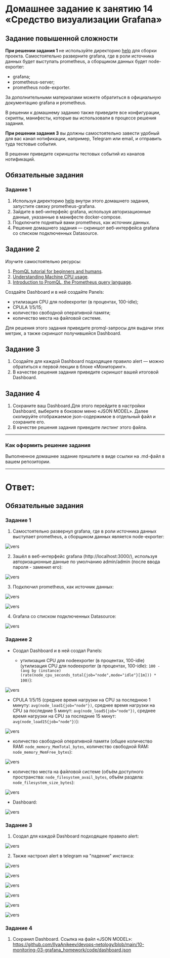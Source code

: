# Домашнее задание к занятию 14 «Средство визуализации Grafana»

## Задание повышенной сложности

**При решении задания 1** не используйте директорию [help](./help) для сборки проекта. Самостоятельно разверните grafana, где в роли источника данных будет выступать prometheus, а сборщиком данных будет node-exporter:

- grafana;
- prometheus-server;
- prometheus node-exporter.

За дополнительными материалами можете обратиться в официальную документацию grafana и prometheus.

В решении к домашнему заданию также приведите все конфигурации, скрипты, манифесты, которые вы 
использовали в процессе решения задания.

**При решении задания 3** вы должны самостоятельно завести удобный для вас канал нотификации, например, Telegram или email, и отправить туда тестовые события.

В решении приведите скриншоты тестовых событий из каналов нотификаций.

## Обязательные задания

### Задание 1

1. Используя директорию [help](./help) внутри этого домашнего задания, запустите связку prometheus-grafana.
1. Зайдите в веб-интерфейс grafana, используя авторизационные данные, указанные в манифесте docker-compose.
1. Подключите поднятый вами prometheus, как источник данных.
1. Решение домашнего задания — скриншот веб-интерфейса grafana со списком подключенных Datasource.

## Задание 2

Изучите самостоятельно ресурсы:

1. [PromQL tutorial for beginners and humans](https://valyala.medium.com/promql-tutorial-for-beginners-9ab455142085).
1. [Understanding Machine CPU usage](https://www.robustperception.io/understanding-machine-cpu-usage).
1. [Introduction to PromQL, the Prometheus query language](https://grafana.com/blog/2020/02/04/introduction-to-promql-the-prometheus-query-language/).

Создайте Dashboard и в ней создайте Panels:

- утилизация CPU для nodeexporter (в процентах, 100-idle);
- CPULA 1/5/15;
- количество свободной оперативной памяти;
- количество места на файловой системе.

Для решения этого задания приведите promql-запросы для выдачи этих метрик, а также скриншот получившейся Dashboard.

## Задание 3

1. Создайте для каждой Dashboard подходящее правило alert — можно обратиться к первой лекции в блоке «Мониторинг».
1. В качестве решения задания приведите скриншот вашей итоговой Dashboard.

## Задание 4

1. Сохраните ваш Dashboard.Для этого перейдите в настройки Dashboard, выберите в боковом меню «JSON MODEL». Далее скопируйте отображаемое json-содержимое в отдельный файл и сохраните его.
1. В качестве решения задания приведите листинг этого файла.

---

### Как оформить решение задания

Выполненное домашнее задание пришлите в виде ссылки на .md-файл в вашем репозитории.

---

# Ответ:

## Обязательные задания

### Задание 1

1. Самостоятельно развернул grafana, где в роли источника данных выступает prometheus, а сборщиком данных является node-exporter:

![vers](img/1_1_runing_stack.png)

2. Зашёл в веб-интерфейс grafana (http://localhost:3000/), используя авторизационные данные по умолчанию admin/admin (после ввода пароля - заменил его):

![vers](img/2_1_grafana_run.png)

3. Подключил prometheus, как источник данных:

![vers](img/3_1_add_url_prometheus.png)

![vers](img/3_2_prometheus_save.png)

4. Grafana со списком подключенных Datasource:

![vers](img/4_1_data_sources.png)

### Задание 2

- Создал Dashboard и в ней создал Panels:

  - утилизация CPU для nodeexporter (в процентах, 100-idle) (утилизация CPU для nodeexporter (в процентах, 100-idle): `100 - (avg by (instance) (rate(node_cpu_seconds_total{job="node",mode="idle"}[1m])) * 100)`):

![vers](img/5_1_cpu_idle_100.png)

  - CPULA 1/5/15 (среднее время нагрузки на CPU за последнюю 1 минуту: `avg(node_load1{job="node"})`, среднее время нагрузки на CPU за последние 5 минут: `avg(node_load5{job="node"})`, среднее время нагрузки на CPU за последние 15 минут: `avg(node_load15{job="node"})`):

![vers](img/6_1_cpula_1_5_15.png)

  - количество свободной оперативной памяти (общее количество RAM: `node_memory_MemTotal_bytes`, количество свободной RAM: `node_memory_MemFree_bytes`):

![vers](img/7_1_ram_free.png)

  - количество места на файловой системе (объём доступного пространства: `node_filesystem_avail_bytes`, объём раздела: `node_filesystem_size_bytes`):

![vers](img/8_1_fs.png)

- Dashboard:

![vers](img/9_1_dashboard.png)

### Задание 3

1. Создал для каждой Dashboard подходящее правило alert:

![vers](img/10_1_dashboards_alerts.png)

2. Также настроил alert в telegram на "падение" инстанса:

![vers](img/11_1_prom_alerts.png)

![vers](img/12_1_telegram_ins_down.png)

![vers](img/13_1_dcyml.png)

![vers](img/14_1_promyml.png)

![vers](img/15_1_alertsrule.png)

![vers](img/16_1_confyml.png)

### Задание 4

1. Сохранил Dashboard. Ссылка на файл «JSON MODEL»: https://github.com/IlyaAnikeev/devops-netology/blob/main/10-monitoring-03-grafana_homework/code/dashboard.json
